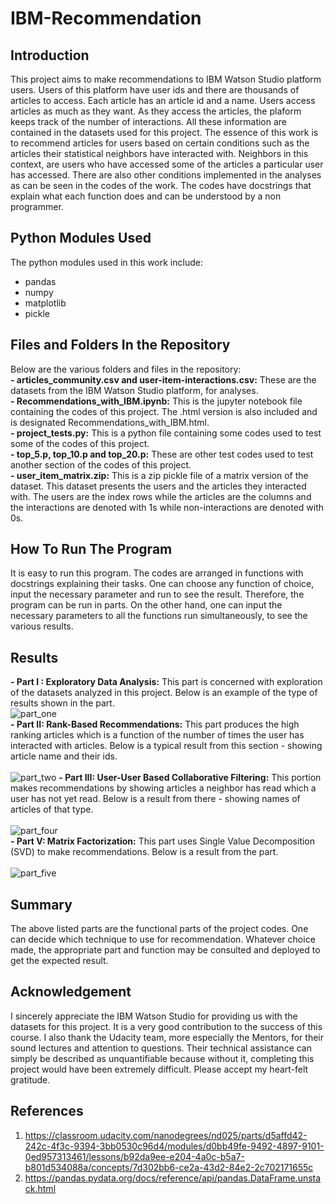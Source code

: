 # IBM-Recommendation
## Introduction<br>
This project aims to make recommendations to IBM Watson Studio platform users. Users of this platform have user ids and there are thousands of articles to access. Each article has an article id and a name. Users access articles as much as they want. As they access the articles, the plaform keeps track of the number of interactions. All these information are contained in the datasets used for this project. The essence of this work is to recommend articles for users based on certain conditions such as the articles their statistical neighbors have interacted with. Neighbors in this context, are users who have accessed some of the articles a particular user has accessed. There are also other conditions implemented in the analyses as can be seen in the codes of the work. The codes have docstrings that explain what each function does and can be understood by a non programmer.<br>
## Python Modules Used<br>
The python modules used in this work include:<br>
- pandas<br>
- numpy<br>
- matplotlib<br>
- pickle<br>
## Files and Folders In the Repository<br>
Below are the various folders and files in the repository:<br>
**- articles_community.csv and user-item-interactions.csv:** These are the datasets from the IBM Watson Studio platform, for analyses.<br>
**- Recommendations_with_IBM.ipynb:** This is the jupyter notebook file containing the codes of this project. The .html version is also included and is designated Recommendations_with_IBM.html.<br>
**- project_tests.py:** This is a python file containing some codes used to test some of the codes of this project.<br>
**- top_5.p, top_10.p and top_20.p:** These are other test codes used to test another section of the codes of this project.<br>
**- user_item_matrix.zip:** This is a zip pickle file of a matrix version of the dataset. This dataset presents the users and the articles they interacted with. The users are the index rows while the articles are the columns and the interactions are denoted with 1s while non-interactions are denoted with 0s.<br>
## How To Run The Program<br>
It is easy to run this program. The codes are arranged in functions with docstrings explaining their tasks. One can choose any function of choice, input the necessary parameter and run to see the result. Therefore, the program can be run in parts. On the other hand, one can input the necessary parameters to all the functions run simultaneously, to see the various results.<br>
## Results<br>
**- Part I : Exploratory Data Analysis:** This part is concerned with exploration of the datasets analyzed in this project. Below is an example of the type of results shown in the part.<br>
![part_one](https://user-images.githubusercontent.com/44449730/153963381-f6095d8d-e85c-4815-a07e-cb3003f7060b.jpg)
<br>
**- Part II: Rank-Based Recommendations:** This part produces the high ranking articles which is a function of the number of times the user has interacted with articles. Below is a typical result from this section - showing article name and their ids.<br><br>
![part_two](https://user-images.githubusercontent.com/44449730/153964039-b901ae95-9283-4435-9637-535fd94003f2.jpg)
**- Part III: User-User Based Collaborative Filtering:** This portion makes recommendations by showing articles a neighbor has read which a user has not yet read. Below is a result from there - showing names of articles of that type.<br><br>
![part_four](https://user-images.githubusercontent.com/44449730/153964701-8e030e7d-432b-48c8-a5dc-f036284929da.jpg)
<br>
**- Part V: Matrix Factorization:** This part uses Single Value Decomposition (SVD) to make recommendations. Below is a result from the part.<br><br>
![part_five](https://user-images.githubusercontent.com/44449730/153965032-d4f27659-9db9-41bb-9dcc-ec898cfd6af9.jpg)

## Summary<br>
The above listed parts are the functional parts of the project codes. One can decide which technique to use for recommendation. Whatever choice made, the appropriate part and function may be consulted and deployed to get the expected result.<br>
## Acknowledgement<br>
I sincerely appreciate the IBM Watson Studio for providing us with the datasets for this project. It is a very good contribution to the success of this course. I also thank the Udacity team, more especially the Mentors, for their sound lectures and attention to questions. Their technical assistance can simply be described as unquantifiable because without it, completing this project would have been extremely difficult. Please accept my heart-felt gratitude.<br>
## References<br>
1. https://classroom.udacity.com/nanodegrees/nd025/parts/d5affd42-242c-4f3c-9394-3bb0530c96d4/modules/d0bb49fe-9492-4897-9101-0ed957313461/lessons/b92da9ee-e204-4a0c-b5a7-b801d534088a/concepts/7d302bb6-ce2a-43d2-84e2-2c702171655c<br>
2. https://pandas.pydata.org/docs/reference/api/pandas.DataFrame.unstack.html<br>


